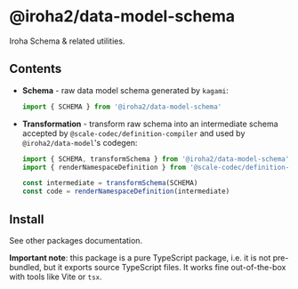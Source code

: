 # @iroha2/data-model-schema

Iroha Schema & related utilities.

## Contents

- **Schema** - raw data model schema generated by `kagami`:

  ```ts
  import { SCHEMA } from '@iroha2/data-model-schema'
  ```

- **Transformation** - transform raw schema into an intermediate schema accepted by `@scale-codec/definition-compiler` and used by `@iroha2/data-model`'s codegen:

  ```ts
  import { SCHEMA, transformSchema } from '@iroha2/data-model-schema'
  import { renderNamespaceDefinition } from '@scale-codec/definition-compiler'

  const intermediate = transformSchema(SCHEMA)
  const code = renderNamespaceDefinition(intermediate)
  ```

## Install

See other packages documentation.

**Important note**: this package is a pure TypeScript package, i.e. it is not pre-bundled, but it exports source TypeScript files. It works fine out-of-the-box with tools like Vite or `tsx`.
